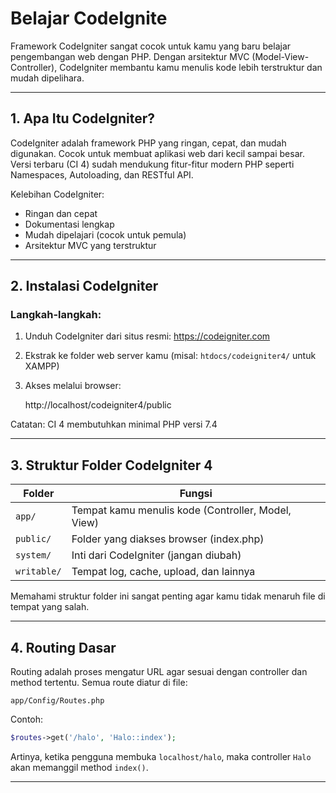 # Belajar CodeIgnite

Framework CodeIgniter sangat cocok untuk kamu yang baru belajar pengembangan web dengan PHP. Dengan arsitektur MVC (Model-View-Controller), CodeIgniter membantu kamu menulis kode lebih terstruktur dan mudah dipelihara.

---

## 1. Apa Itu CodeIgniter?

CodeIgniter adalah framework PHP yang ringan, cepat, dan mudah digunakan. Cocok untuk membuat aplikasi web dari kecil sampai besar. Versi terbaru (CI 4) sudah mendukung fitur-fitur modern PHP seperti Namespaces, Autoloading, dan RESTful API.

Kelebihan CodeIgniter:
- Ringan dan cepat
- Dokumentasi lengkap
- Mudah dipelajari (cocok untuk pemula)
- Arsitektur MVC yang terstruktur

---

## 2. Instalasi CodeIgniter

### Langkah-langkah:
1. Unduh CodeIgniter dari situs resmi: https://codeigniter.com
2. Ekstrak ke folder web server kamu (misal: `htdocs/codeigniter4/` untuk XAMPP)
3. Akses melalui browser:
   
   http://localhost/codeigniter4/public

Catatan: CI 4 membutuhkan minimal PHP versi 7.4

---

## 3. Struktur Folder CodeIgniter 4

| Folder         | Fungsi                                                      |
|----------------|-------------------------------------------------------------|
| `app/`         | Tempat kamu menulis kode (Controller, Model, View)          |
| `public/`      | Folder yang diakses browser (index.php)                     |
| `system/`      | Inti dari CodeIgniter (jangan diubah)                       |
| `writable/`    | Tempat log, cache, upload, dan lainnya                      |

Memahami struktur folder ini sangat penting agar kamu tidak menaruh file di tempat yang salah.

---

## 4. Routing Dasar

Routing adalah proses mengatur URL agar sesuai dengan controller dan method tertentu.
Semua route diatur di file:

```
app/Config/Routes.php
```

Contoh:

```php
$routes->get('/halo', 'Halo::index');
```

Artinya, ketika pengguna membuka `localhost/halo`, maka controller `Halo` akan memanggil method `index()`.

---
